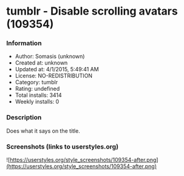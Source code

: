 # tumblr - Disable scrolling avatars (109354)

### Information
- Author: Somasis (unknown)
- Created at: unknown
- Updated at: 4/1/2015, 5:49:41 AM
- License: NO-REDISTRIBUTION
- Category: tumblr
- Rating: undefined
- Total installs: 3414
- Weekly installs: 0


### Description
Does what it says on the title.


### Screenshots (links to userstyles.org)
![https://userstyles.org/style_screenshots/109354-after.png](https://userstyles.org/style_screenshots/109354-after.png)


